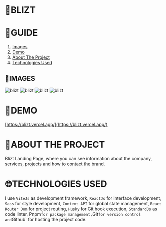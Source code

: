 # **📂BLIZT**
# **📑GUIDE**

<ol>
     <li><a href="#images">Images</a></li>
     <li><a href="#demo">Demo</a></li>
     <li><a href="#about-the-project">About The Project</a></li>
     <li><a href="#technologies-used">Technologies Used</a></li>
</ol>

## **📸IMAGES**
![blizt](https://res.cloudinary.com/dos3i5jqy/image/upload/v1676342442/landing-blizt-react/blizt1_jkooe1.jpg)
![blizt](https://res.cloudinary.com/dos3i5jqy/image/upload/v1676342442/landing-blizt-react/blizt2_x6od0c.jpg)
![blizt](https://res.cloudinary.com/dos3i5jqy/image/upload/v1675550345/landing-blizt-react/blizt1dark_nd6bqr.jpg)
![blizt](https://res.cloudinary.com/dos3i5jqy/image/upload/v1675550417/landing-blizt-react/blizt2dark_gpkmt4.jpg)

# **🚀DEMO**

[https://blizt.vercel.app/](https://blizt.vercel.app/)

# **💬ABOUT THE PROJECT**

Blizt Landing Page, where you can see information about the company, services, projects and how to contact the brand.

# **🌐TECHNOLOGIES USED**

I use `ViteJs` as development framework, `ReactJs` for interface development, `Sass` for style development, `Context API` for global state management, `React Router Dom` for project routing, `Husky` for Git hook execution, `StandardJs` as code linter, 
Pnpm` for package management, `Git` for version control and `Github` for hosting the project code.